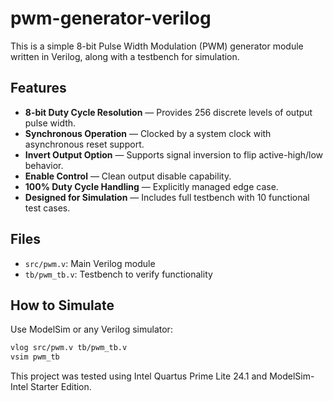 # pwm-generator-verilog

This is a simple 8-bit Pulse Width Modulation (PWM) generator module written in Verilog, along with a testbench for simulation.

## Features
- **8-bit Duty Cycle Resolution** — Provides 256 discrete levels of output pulse width.
- **Synchronous Operation** — Clocked by a system clock with asynchronous reset support.
- **Invert Output Option** — Supports signal inversion to flip active-high/low behavior.
- **Enable Control** — Clean output disable capability.
- **100% Duty Cycle Handling** — Explicitly managed edge case.
- **Designed for Simulation** — Includes full testbench with 10 functional test cases.

## Files
- `src/pwm.v`: Main Verilog module
- `tb/pwm_tb.v`: Testbench to verify functionality

## How to Simulate
Use ModelSim or any Verilog simulator:

```sh
vlog src/pwm.v tb/pwm_tb.v
vsim pwm_tb
```
This project was tested using Intel Quartus Prime Lite 24.1 and ModelSim-Intel Starter Edition.
